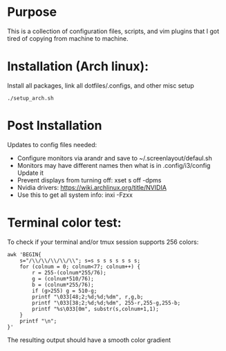 # Purpose
This is a collection of configuration files, scripts, and vim plugins that I got tired of copying from machine to machine.

# Installation (Arch linux):
Install all packages, link all dotfiles/.configs, and other misc setup
```
./setup_arch.sh
```
# Post Installation
Updates to config files needed:
  - Configure monitors via arandr and save to ~/.screenlayout/defaul.sh
  - Monitors may have different names then what is in .config/i3/config Update it
  - Prevent displays from turning off: xset s off -dpms
  - Nvidia drivers: https://wiki.archlinux.org/title/NVIDIA
  - Use this to get all system info: inxi -Fzxx

# Terminal color test:
To check if your terminal and/or tmux session supports 256 colors:
```
awk 'BEGIN{
    s="/\\/\\/\\/\\/\\"; s=s s s s s s s s;
    for (colnum = 0; colnum<77; colnum++) {
        r = 255-(colnum*255/76);
        g = (colnum*510/76);
        b = (colnum*255/76);
        if (g>255) g = 510-g;
        printf "\033[48;2;%d;%d;%dm", r,g,b;
        printf "\033[38;2;%d;%d;%dm", 255-r,255-g,255-b;
        printf "%s\033[0m", substr(s,colnum+1,1);
    }
    printf "\n";
}'
```
The resulting output should have a smooth color gradient
